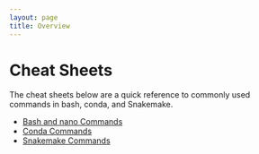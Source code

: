 ```yaml
---
layout: page
title: Overview
---
```


Cheat Sheets
==============

The cheat sheets below are a quick reference to commonly used commands in bash, conda, and Snakemake.

- [Bash and nano Commands](./bash_cheatsheet.md)
- [Conda Commands](./conda_cheatsheet.md)
- [Snakemake Commands](./snakemake_cheatsheet.md )
